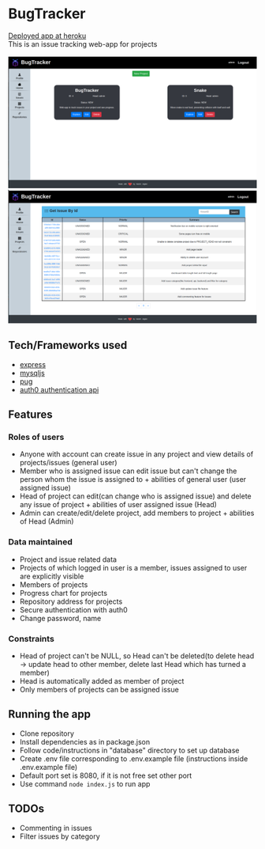 # BugTracker
[Deployed app at heroku](https://successtracker.herokuapp.com/)  
This is an issue tracking web-app for projects  
<br/>
![](public/images/img1.png)  
![](public/images/img2.png)

## Tech/Frameworks used
- [express](https://expressjs.com/)
- [mysqljs](https://github.com/mysqljs/mysql)
- [pug](https://github.com/pugjs/pug)
- [auth0 authentication api](https://auth0.com/)

## Features
### Roles of users
- Anyone with account can create issue in any project and view details of projects/issues (general user)
- Member who is assigned issue can edit issue but can't change the person whom the issue is assigned to + abilities of general user (user assigned issue)
- Head of project can edit(can change who is assigned issue) and delete any issue of project + abilities of user assigned issue (Head)
- Admin can create/edit/delete project, add members to project + abilities of Head (Admin)
### Data maintained
- Project and issue related data
- Projects of which logged in user is a member, issues assigned to user are explicitly visible
- Members of projects
- Progress chart for projects
- Repository address for projects
- Secure authentication with auth0
- Change password, name
### Constraints
- Head of project can't be NULL, so Head can't be deleted(to delete head -> update head to other member, delete last Head which has turned a member)
- Head is automatically added as member of project
- Only members of projects can be assigned issue

## Running the app
- Clone repository
- Install dependencies as in package.json
- Follow code/instructions in "database" directory to set up database
- Create .env file corresponding to .env.example file (instructions inside .env.example file)
- Default port set is 8080, if it is not free set other port
- Use command `node index.js` to run app

## TODOs
- Commenting in issues
- Filter issues by category
<!--
update issue file, dashboard table len limit, project file, delete user account, loader, delete project completely
-->
